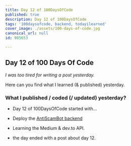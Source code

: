 ```yaml
---
title: Day 12 of 100DaysOfCode
published: true
description: Day 12 of 100DaysOfCode
tags: '100daysofcode, backend, todayilearned'
cover_image: ./assets/100-days-of-code.jpg
canonical_url: null
id: 985653

---
```


## Day 12 of 100 Days Of Code

_I was too tired for writing a post yesterday._

Here can you find what I learned (& published) yesterday.

### What I published / coded (/ updated) yesterday?

* Day 12 of 100DaysOfCode started with...

* Deploy the [AntiScamBot backend](https://github.com/AntiScamBot/backend)

* Learning the Medium & dev.to API.

* the day ended with a post about day 12.

